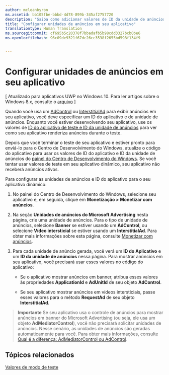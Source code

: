 ```yaml
---
author: mcleanbyron
ms.assetid: bb105fbe-bbbd-4d78-899b-345af2757720
description: "Saiba como adicionar valores de ID da unidade de anúncios e do aplicativo do painel do Centro de Desenvolvimento do Windows ao seu aplicativo antes de enviá-lo para a Loja."
title: "Configurar unidades de anúncios em seu aplicativo"
translationtype: Human Translation
ms.sourcegitcommit: cf695b5c20378f7bbadafb5b98cdd3327bcb0be6
ms.openlocfilehash: 96c09de9321f67dc26cc3538f2655bd598f134f9


---
```


# Configurar unidades de anúncios em seu aplicativo


\[ Atualizado para aplicativos UWP no Windows 10. Para ler artigos sobre o Windows 8.x, consulte o [arquivo](http://go.microsoft.com/fwlink/p/?linkid=619132) \]

Quando você usa um [AdControl](https://msdn.microsoft.com/library/windows/apps/microsoft.advertising.winrt.ui.adcontrol.aspx) ou [InterstitialAd](https://msdn.microsoft.com/library/windows/apps/microsoft.advertising.winrt.ui.interstitialad.aspx) para exibir anúncios em seu aplicativo, você deve especificar um ID do aplicativo e de unidade de anúncios. Enquanto você estiver desenvolvendo seu aplicativo, use os valores de [ID do aplicativo de teste e ID da unidade de anúncios](test-mode-values.md) para ver como seu aplicativo renderiza anúncios durante o teste.

Depois que você terminar o teste de seu aplicativo e estiver pronto para enviá-lo para o Centro de Desenvolvimento do Windows, atualize o código do aplicativo para usar os valores de ID do aplicativo e ID da unidade de anúncios do [painel do Centro de Desenvolvimento do Windows](https://msdn.microsoft.com/library/windows/apps/mt170658.aspx). Se você tentar usar valores de teste em seu aplicativo dinâmico, seu aplicativo não receberá anúncios ativos.

Para configurar as unidades de anúncios e ID do aplicativo para o seu aplicativo dinâmico:

1.  No painel do Centro de Desenvolvimento do Windows, selecione seu aplicativo e, em seguida, clique em **Monetização > Monetizar com anúncios**.
2.  Na seção **Unidades de anúncios do Microsoft Advertising** nesta página, crie uma unidade de anúncios. Para o tipo de unidade de anúncios, selecione **Banner** se estiver usando um **AdControl**, ou selecione **Vídeo intersticial** se estiver usando um **InterstitialAd**. Para obter mais informações sobre esta página, consulte [Monetizar com anúncios](../publish/monetize-with-ads.md).

3.  Para cada unidade de anúncio gerada, você verá um **ID do Aplicativo** e um **ID da unidade de anúncios** nessa página. Para mostrar anúncios em seu aplicativo, você precisará usar esses valores no código do aplicativo:

    * Se o aplicativo mostrar anúncios em banner, atribua esses valores às propriedades **ApplicationId** e **AdUnitId** de seu objeto **AdControl**.

    * Se seu aplicativo mostrar anúncios em vídeos intersticiais, passe esses valores para o método **RequestAd** de seu objeto **InterstitialAd**.

> **Importante**   Se seu aplicativo usa o controle de anúncios para mostrar anúncios em banner do Microsoft Advertising (ou seja, ele usa um objeto **AdMediatorControl**), você não precisará solicitar unidades de anúncios. Nesse cenário, as unidades de anúncios são geradas automaticamente para você. Para obter mais informações, consulte [Qual é a diferença: AdMediatorControl ou AdControl](what-is-the-difference-admediatorcontrol-or-adcontrol.md).

 

## Tópicos relacionados

[Valores de modo de teste](test-mode-values.md)


 

 



<!--HONumber=Jun16_HO4-->



